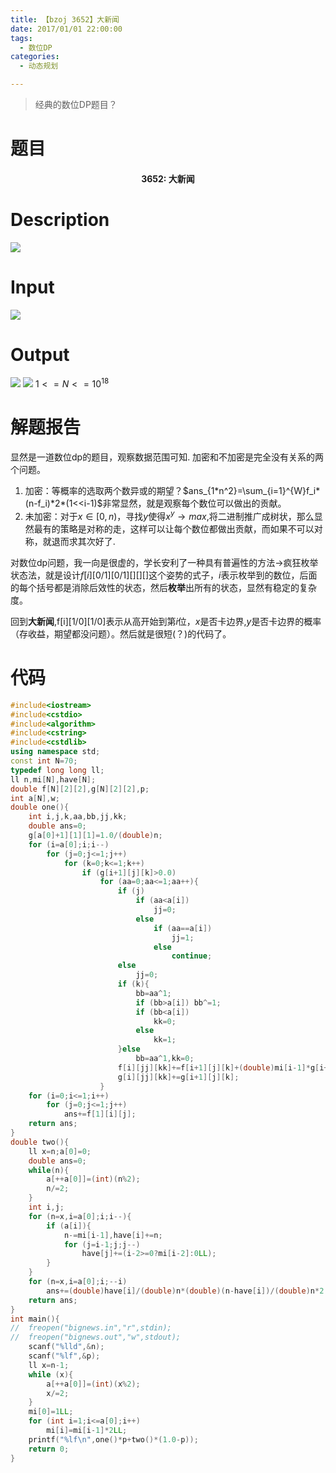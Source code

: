 ```yaml
---
title: 【bzoj 3652】大新闻
date: 2017/01/01 22:00:00
tags: 
  - 数位DP
categories: 
  - 动态规划

---
```


> 经典的数位DP题目？

<!--more-->

# 题目
<center><h4>3652: 大新闻</h4></center>

# Description

![](http://www.lydsy.com/JudgeOnline/upload/201407/1.jpg)
<!--more-->
# Input
![](http://www.lydsy.com/JudgeOnline/upload/201407/2.jpg)

# Output
![](http://www.lydsy.com/JudgeOnline/upload/201407/3.jpg)
![](http://www.lydsy.com/JudgeOnline/upload/201407/4.jpg)
$1<=N<=10^18$

# 解题报告
显然是一道数位dp的题目，观察数据范围可知.
加密和不加密是完全没有关系的两个问题。
1. 加密：等概率的选取两个数异或的期望？$ans_{1*n^2}=\sum_{i=1}^{W}f_i*(n-f_i)*2*(1<<i-1)$非常显然，就是观察每个数位可以做出的贡献。
2. 未加密：对于$x∈[0,n)$，寻找$y$使得$x^y \to max$,将二进制推广成树状，那么显然最有的策略是对称的走，这样可以让每个数位都做出贡献，而如果不可以对称，就退而求其次好了.

对数位dp问题，我一向是很虚的，学长安利了一种具有普遍性的方法->疯狂枚举状态法，就是设计$f[i][0/1][0/1][][][]$这个姿势的式子，$i$表示枚举到的数位，后面的每个括号都是消除后效性的状态，然后**枚举**出所有的状态，显然有稳定的复杂度。

回到**大新闻**,f[i][1/0][1/0]表示从高开始到第$i$位，$x$是否卡边界,$y$是否卡边界的概率（存收益，期望都没问题）。然后就是很短(？)的代码了。

# 代码
```c++
#include<iostream>
#include<cstdio>
#include<algorithm>
#include<cstring>
#include<cstdlib>
using namespace std;
const int N=70;
typedef long long ll; 
ll n,mi[N],have[N];
double f[N][2][2],g[N][2][2],p;  
int a[N],w; 
double one(){
	int i,j,k,aa,bb,jj,kk; 
	double ans=0; 
	g[a[0]+1][1][1]=1.0/(double)n; 
	for (i=a[0];i;i--) 
		for (j=0;j<=1;j++)
			for (k=0;k<=1;k++)
				if (g[i+1][j][k]>0.0)
					for (aa=0;aa<=1;aa++){
						if (j)
							if (aa<a[i]) 
								jj=0; 
							else
								if (aa==a[i]) 
									jj=1; 
								else
									continue;
						else
							jj=0; 
						if (k){
							bb=aa^1; 
							if (bb>a[i]) bb^=1; 
							if (bb<a[i]) 
								kk=0; 
							else
								kk=1; 
						}else
							bb=aa^1,kk=0; 
						f[i][jj][kk]+=f[i+1][j][k]+(double)mi[i-1]*g[i+1][j][k]*(double)(aa^bb); 
						g[i][jj][kk]+=g[i+1][j][k];
					}
	for (i=0;i<=1;i++)
		for (j=0;j<=1;j++) 
			ans+=f[1][i][j]; 
	return ans; 
}	
double two(){
	ll x=n;a[0]=0;
	double ans=0;
    while(n){
        a[++a[0]]=(int)(n%2);
		n/=2;
    }
    int i,j;
	for (n=x,i=a[0];i;i--){
        if (a[i]){
            n-=mi[i-1],have[i]+=n;
            for (j=i-1;j;j--) 
				have[j]+=(i-2>=0?mi[i-2]:0LL);
        }
    }
	for (n=x,i=a[0];i;--i)
        ans+=(double)have[i]/(double)n*(double)(n-have[i])/(double)n*2.0*(double)mi[i-1];
    return ans;
}											
int main(){
//	freopen("bignews.in","r",stdin); 
//	freopen("bignews.out","w",stdout);
	scanf("%lld",&n);
	scanf("%lf",&p);
	ll x=n-1;
	while (x){
		a[++a[0]]=(int)(x%2); 
		x/=2;
	}
	mi[0]=1LL;
	for (int i=1;i<=a[0];i++) 
		mi[i]=mi[i-1]*2LL; 
	printf("%lf\n",one()*p+two()*(1.0-p));
	return 0; 
}
```